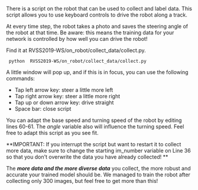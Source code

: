 There is a script on the robot that can be used to collect and label data. This script allows you to use keyboard controls to drive the robot along a track.

At every time step, the robot takes a photo and saves the steering angle of the robot at that time. Be aware: this means the training data for your network is controlled by how well you can drive the robot!

Find it at RVSS2019-WS/on_robot/collect_data/collect.py.

``` python  RVSS2019-WS/on_robot/collect_data/collect.py```

A little window will pop up, and if this is in focus, you can use the following commands:
- Tap left arrow key: steer a little more left
- Tap right arrow key: steer a little more right 
- Tap up or down arrow key: drive straight
- Space bar: close script

You can adapt the base speed and turning speed of the robot by editing lines 60-61. The _angle_ variable also will influence the turning speed. Feel free to adapt this script as you see fit.

**IMPORTANT: If you interrupt the script but want to restart it to collect more data, make sure to change the starting im_number variable on Line 36 so that you don't overwrite the data you have already collected! **

The _**more data and the more diverse data**_ you collect, the more robust and accurate your trained model should be. We managed to train the robot after collecting only 300 images, but feel free to get more than this! 
